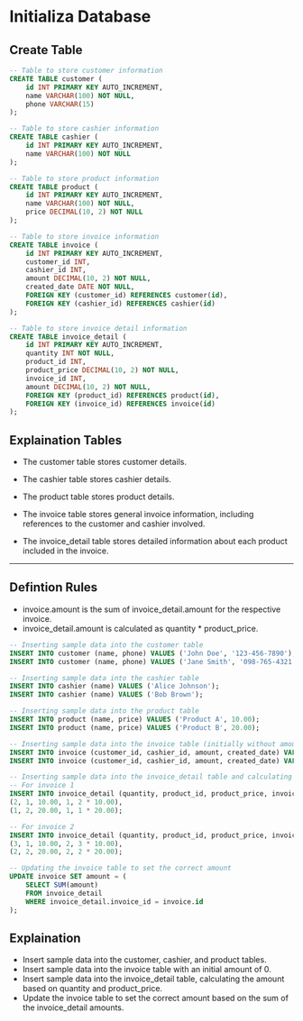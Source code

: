# Initializa Database

## Create Table

```sql
-- Table to store customer information
CREATE TABLE customer (
    id INT PRIMARY KEY AUTO_INCREMENT,
    name VARCHAR(100) NOT NULL,
    phone VARCHAR(15)
);

-- Table to store cashier information
CREATE TABLE cashier (
    id INT PRIMARY KEY AUTO_INCREMENT,
    name VARCHAR(100) NOT NULL
);

-- Table to store product information
CREATE TABLE product (
    id INT PRIMARY KEY AUTO_INCREMENT,
    name VARCHAR(100) NOT NULL,
    price DECIMAL(10, 2) NOT NULL
);

-- Table to store invoice information
CREATE TABLE invoice (
    id INT PRIMARY KEY AUTO_INCREMENT,
    customer_id INT,
    cashier_id INT,
    amount DECIMAL(10, 2) NOT NULL,
    created_date DATE NOT NULL,
    FOREIGN KEY (customer_id) REFERENCES customer(id),
    FOREIGN KEY (cashier_id) REFERENCES cashier(id)
);

-- Table to store invoice detail information
CREATE TABLE invoice_detail (
    id INT PRIMARY KEY AUTO_INCREMENT,
    quantity INT NOT NULL,
    product_id INT,
    product_price DECIMAL(10, 2) NOT NULL,
    invoice_id INT,
    amount DECIMAL(10, 2) NOT NULL,
    FOREIGN KEY (product_id) REFERENCES product(id),
    FOREIGN KEY (invoice_id) REFERENCES invoice(id)
);

```

## Explaination Tables

- The customer table stores customer details.

- The cashier table stores cashier details.
- The product table stores product details.
- The invoice table stores general invoice information, including references to the customer and cashier involved.
- The invoice_detail table stores detailed information about each product included in the invoice.

---

## Defintion Rules

- invoice.amount is the sum of invoice_detail.amount for the respective invoice.
- invoice_detail.amount is calculated as quantity \* product_price.

```sql
-- Inserting sample data into the customer table
INSERT INTO customer (name, phone) VALUES ('John Doe', '123-456-7890');
INSERT INTO customer (name, phone) VALUES ('Jane Smith', '098-765-4321');

-- Inserting sample data into the cashier table
INSERT INTO cashier (name) VALUES ('Alice Johnson');
INSERT INTO cashier (name) VALUES ('Bob Brown');

-- Inserting sample data into the product table
INSERT INTO product (name, price) VALUES ('Product A', 10.00);
INSERT INTO product (name, price) VALUES ('Product B', 20.00);

-- Inserting sample data into the invoice table (initially without amount)
INSERT INTO invoice (customer_id, cashier_id, amount, created_date) VALUES (1, 1, 0, '2024-06-28');
INSERT INTO invoice (customer_id, cashier_id, amount, created_date) VALUES (2, 2, 0, '2024-06-28');

-- Inserting sample data into the invoice_detail table and calculating the amount
-- For invoice 1
INSERT INTO invoice_detail (quantity, product_id, product_price, invoice_id, amount) VALUES
(2, 1, 10.00, 1, 2 * 10.00),
(1, 2, 20.00, 1, 1 * 20.00);

-- For invoice 2
INSERT INTO invoice_detail (quantity, product_id, product_price, invoice_id, amount) VALUES
(3, 1, 10.00, 2, 3 * 10.00),
(2, 2, 20.00, 2, 2 * 20.00);

-- Updating the invoice table to set the correct amount
UPDATE invoice SET amount = (
    SELECT SUM(amount)
    FROM invoice_detail
    WHERE invoice_detail.invoice_id = invoice.id
);

```

## Explaination

- Insert sample data into the customer, cashier, and product tables.
- Insert sample data into the invoice table with an initial amount of 0.
- Insert sample data into the invoice_detail table, calculating the amount based on quantity and product_price.
- Update the invoice table to set the correct amount based on the sum of the invoice_detail amounts.
